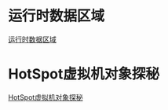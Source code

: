 # 运行时数据区域

[运行时数据区域](.\运行时数据区域\运行时数据区域.md)



# HotSpot虚拟机对象探秘

[HotSpot虚拟机对象探秘](.\Hotspot虚拟机对象探秘\HotSpot虚拟机对象探秘.md)